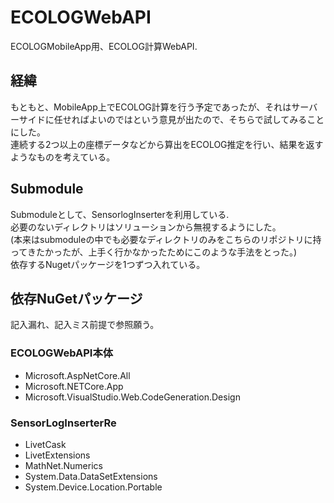 ﻿# ECOLOGWebAPI
ECOLOGMobileApp用、ECOLOG計算WebAPI.

## 経緯
もともと、MobileApp上でECOLOG計算を行う予定であったが、それはサーバーサイドに任せればよいのではという意見が出たので、そちらで試してみることにした。  
連続する2つ以上の座標データなどから算出をECOLOG推定を行い、結果を返すようなものを考えている。  

## Submodule
Submoduleとして、SensorlogInserterを利用している.  
必要のないディレクトリはソリューションから無視するようにした。  
(本来はsubmoduleの中でも必要なディレクトリのみをこちらのリポジトリに持ってきたかったが、上手く行かなかったためにこのような手法をとった。)  
依存するNugetパッケージを1つずつ入れている。  

## 依存NuGetパッケージ
記入漏れ、記入ミス前提で参照願う。  
### ECOLOGWebAPI本体
- Microsoft.AspNetCore.All
- Microsoft.NETCore.App
- Microsoft.VisualStudio.Web.CodeGeneration.Design

### SensorLogInserterRe
- LivetCask
- LivetExtensions
- MathNet.Numerics
- System.Data.DataSetExtensions
- System.Device.Location.Portable